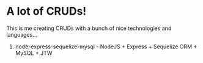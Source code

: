 # A lot of CRUDs!



This is me creating CRUDs with a bunch of nice technologies and languages...

1. node-express-sequelize-mysql - NodeJS + Express + Sequelize ORM + MySQL + JTW
  

